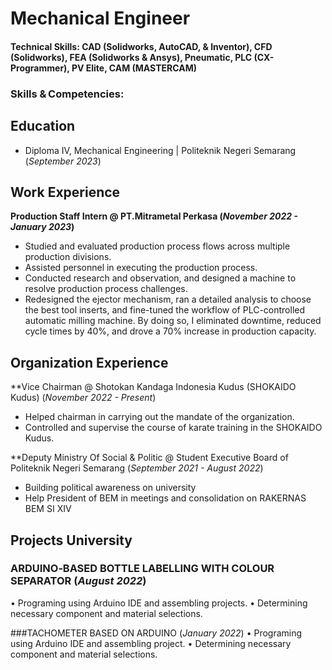 # Mechanical Engineer

#### Technical Skills: CAD (Solidworks, AutoCAD, & Inventor), CFD (Solidworks), FEA (Solidworks & Ansys), Pneumatic, PLC (CX-Programmer), PV Elite, CAM (MASTERCAM)

### Skills & Competencies: 

## Education
- Diploma IV, Mechanical Engineering | Politeknik Negeri Semarang (_September 2023_)

## Work Experience
**Production Staff Intern @ PT.Mitrametal Perkasa (_November 2022 - January 2023_)**
- Studied and evaluated production process flows across multiple production divisions.
- Assisted personnel in executing the production process.
- Conducted research and observation, and designed a machine to resolve production process challenges.
- Redesigned the ejector mechanism, ran a detailed analysis to choose the best tool inserts, and fine-tuned the workflow of PLC-controlled automatic milling machine. By doing so, I eliminated downtime, reduced cycle times by 40%, and drove a 70% increase in production capacity.

## Organization Experience
**Vice Chairman @ Shotokan Kandaga Indonesia Kudus (SHOKAIDO Kudus) (_November 2022 - Present_) 
- Helped chairman in carrying out the mandate of the organization.
- Controlled and supervise the course of karate training in the SHOKAIDO Kudus.

**Deputy Ministry Of Social & Politic @ Student Executive Board of Politeknik Negeri Semarang (_September 2021 - August 2022_)
- Building political awareness on university
- Help President of BEM in meetings and consolidation on RAKERNAS BEM SI XIV
  
## Projects University
### ARDUINO‑BASED BOTTLE LABELLING WITH COLOUR SEPARATOR	(_August 2022_)
•	Programing using Arduino IDE and assembling projects.
•	Determining necessary component and material selections.

###TACHOMETER BASED ON ARDUINO	(_January 2022_)
•	Programing using Arduino IDE and assembling project.
•	Determining necessary component and material selections.


